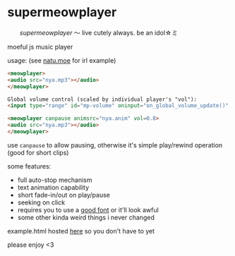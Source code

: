 # supermeowplayer

　　*supermeowplayer* ～ live cutely always. be an idol☆ミ

moeful js music player

usage: (see [natu.moe](https://natu.moe) for irl example)

```html
<meowplayer>
<audio src="nya.mp3"></audio>
</meowplayer>
```

```html
Global volume control (scaled by individual player's "vol"):
<input type="range" id="mp-volume" oninput="on_global_volume_update()" min="10" max="100" value="90">

<meowplayer canpause animsrc="nya.anim" vol=0.8>
<audio src="nya.mp3"></audio>
</meowplayer>
```

use `canpause` to allow pausing, otherwise it's simple play/rewind operation (good for short clips)

some features:
- full auto-stop mechanism
- text animation capability
- short fade-in/out on play/pause
- seeking on click
- requires you to use a [good font](https://int10h.org/oldschool-pc-fonts/fontlist/) or it'll look awful
- some other kinda weird things i never changed

example.html hosted [here](https://natu.moe/supermeowplayer) so you don't have to yet

please enjoy <3
